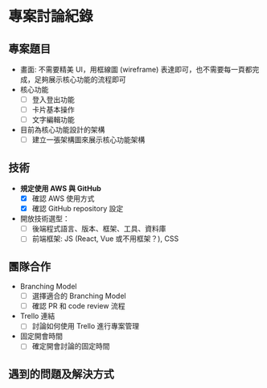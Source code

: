 # 專案討論紀錄

## 專案題目

- 畫面: 不需要精美 UI，用框線圖 (wireframe) 表達即可，也不需要每一頁都完成，足夠展示核心功能的流程即可
- 核心功能
    - [ ] 登入登出功能
    - [ ] 卡片基本操作
    - [ ] 文字編輯功能
- 目前為核心功能設計的架構
    - [ ] 建立一張架構圖來展示核心功能架構

## 技術

- **規定使用 AWS 與 GitHub**
    - [x] 確認 AWS 使用方式
    - [x] 確認 GitHub repository 設定
- 開放技術選型：
    - [ ] 後端程式語言、版本、框架、工具、資料庫
    - [ ] 前端框架: JS (React, Vue 或不用框架？), CSS

## 團隊合作

- Branching Model
    - [ ] 選擇適合的 Branching Model
    - [ ] 確認 PR 和 code review 流程
- Trello 連結
    - [ ] 討論如何使用 Trello 進行專案管理
- 固定開會時間
    - [ ] 確定開會討論的固定時間

## 遇到的問題及解決方式


